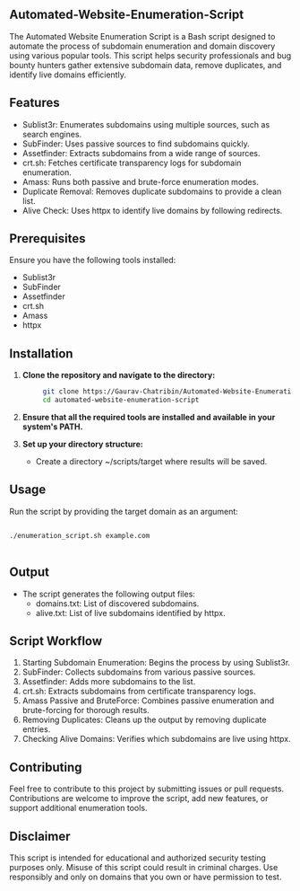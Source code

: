 ## Automated-Website-Enumeration-Script
The Automated Website Enumeration Script is a Bash script designed to automate the process of subdomain enumeration and domain discovery using various popular tools. This script helps security professionals and bug bounty hunters gather extensive subdomain data, remove duplicates, and identify live domains efficiently.

## Features
- Sublist3r: Enumerates subdomains using multiple sources, such as search engines.
- SubFinder: Uses passive sources to find subdomains quickly.
- Assetfinder: Extracts subdomains from a wide range of sources.
- crt.sh: Fetches certificate transparency logs for subdomain enumeration.
- Amass: Runs both passive and brute-force enumeration modes.
- Duplicate Removal: Removes duplicate subdomains to provide a clean list.
- Alive Check: Uses httpx to identify live domains by following redirects.

## Prerequisites
Ensure you have the following tools installed:
- Sublist3r
- SubFinder
- Assetfinder
- crt.sh
- Amass
- httpx

## Installation
1. **Clone the repository and navigate to the directory:**
   ```bash
        git clone https://Gaurav-Chatribin/Automated-Website-Enumeration-Script/.git
        cd automated-website-enumeration-script

2. **Ensure that all the required tools are installed and available in your system's PATH.**

3. **Set up your directory structure:**
   - Create a directory ~/scripts/target where results will be saved.

## Usage

Run the script by providing the target domain as an argument:
<pre>
<code class="language-bash">
./enumeration_script.sh example.com
</code>
</pre>


## Output
- The script generates the following output files:
    - domains.txt: List of discovered subdomains.
    - alive.txt: List of live subdomains identified by httpx.

## Script Workflow
1. Starting Subdomain Enumeration: Begins the process by using Sublist3r.
2. SubFinder: Collects subdomains from various passive sources.
3. Assetfinder: Adds more subdomains to the list.
4. crt.sh: Extracts subdomains from certificate transparency logs.
5. Amass Passive and BruteForce: Combines passive enumeration and brute-forcing for thorough results.
6. Removing Duplicates: Cleans up the output by removing duplicate entries.
7. Checking Alive Domains: Verifies which subdomains are live using httpx.

## Contributing
Feel free to contribute to this project by submitting issues or pull requests. Contributions are welcome to improve the script, add new features, or support additional enumeration tools.

## Disclaimer
This script is intended for educational and authorized security testing purposes only. Misuse of this script could result in criminal charges. Use responsibly and only on domains that you own or have permission to test.
